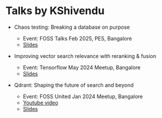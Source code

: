 # Talks by KShivendu

- Chaos testing: Breaking a database on purpose
  - Event: FOSS Talks Feb 2025, PES, Bangalore
  - [Slides](/chaos-testing)

- Improving vector search relevance with reranking & fusion
  - Event: Tensorflow May 2024 Meetup, Bangalore
  - [Slides](/reranking-fusion)

- Qdrant: Shaping the future of search and beyond
  - Event: FOSS United Jan 2024 Meetup, Bangalore
  - [Youtube video](https://youtu.be/dGO_Kxo_x6o)
  - [Slides](/qdrant)
